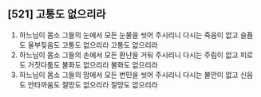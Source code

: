 ## [521] 고통도 없으리라

1) 하느님이 몸소 그들의 눈에서 모든 눈물을 씻어 주시리니 다시는 죽음이 없고 슬픔도 울부짖음도 고통도 없으리라 고통도 없으리라
2) 하느님이 몸소 그들의 손에서 모든 환난을 거둬 주시리니 다시는 주림이 없고 피로도 거짓다툼도 불화도 없으리라 불화도 없으리라
3) 하느님이 몸소 그들의 맘에서 모든 번민을 씻어 주시리니 다시는 불안이 없고 신음도 안타까움도 절망도 없으리라 절망도 없으리라
